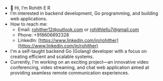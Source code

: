 - 👋 Hi, I’m Rohith E R
- I’m interested in backend development, Go programming, and building web applications.
- How to reach me:
  - Email: rohither12@outlook.com or rohithlellu7@gmail.com
  - Phone: +918606892328
  - LinkedIn: [https://www.linkedin.com/in/rohither](https://www.linkedin.com/in/rohither)
- I'm a self-taught backend Go (Golang) developer with a focus on creating efficient and scalable systems.
-  Currently, I'm working on an exciting project—an innovative video conferencing, video streaming, and chat web application aimed at providing seamless remote communication experiences.

